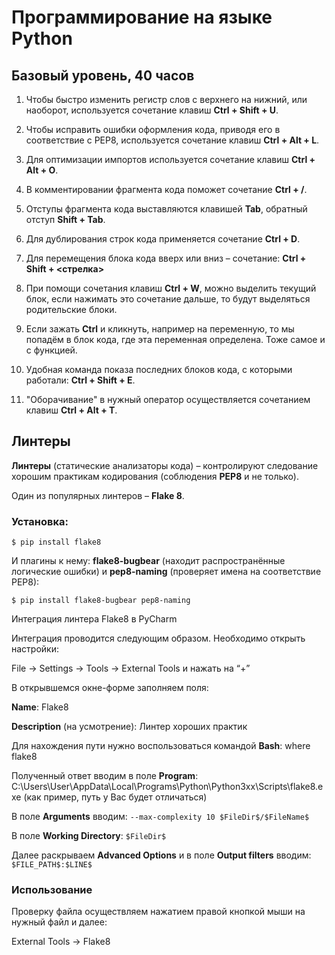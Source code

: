 # Программирование на языке Python
## Базовый уровень, 40 часов

1.  Чтобы быстро изменить регистр слов с верхнего на нижний, или наоборот,
    используется сочетание клавиш **Ctrl + Shift + U**.

2.  Чтобы исправить ошибки оформления кода, приводя его в соответствие с
    PEP8, используется сочетание клавиш **Ctrl + Alt + L**.

3.  Для оптимизации импортов используется сочетание клавиш **Ctrl + Alt + O**.

4.  В комментировании фрагмента кода поможет сочетание **Ctrl + /**.

5.  Отступы фрагмента кода выставляются клавишей **Tab**, обратный отступ
    **Shift + Tab**.

6.  Для дублирования строк кода применяется сочетание **Ctrl + D**.

7.  Для перемещения блока кода вверх или вниз – сочетание: **Ctrl + Shift +
    \<стрелка\>**

8.  При помощи сочетания клавиш **Ctrl + W**, можно выделить текущий блок, если
    нажимать это сочетание дальше, то будут выделяться родительские блоки.

9.  Если зажать **Ctrl** и кликнуть, например на переменную, то мы попадём в
    блок кода, где эта переменная определена. Тоже самое и с функцией.

10. Удобная команда показа последних блоков кода, с которыми работали: **Ctrl + Shift + E**.

11. "Оборачивание" в нужный оператор осуществляется сочетанием клавиш **Ctrl + Alt + T**.

## Линтеры

**Линтеры** (статические анализаторы кода) – контролируют следование хорошим
практикам кодирования (соблюдения **PEP8** и не только).

Один из популярных линтеров – **Flake 8**.

### Установка:

`$ pip install flake8`

И плагины к нему: **flake8-bugbear** (находит распространённые логические
ошибки) и **pep8-naming** (проверяет имена на соответствие PEP8):

`$ pip install flake8-bugbear pep8-naming`

Интеграция линтера Flake8 в PyCharm

Интеграция проводится следующим образом. Необходимо открыть настройки:

File → Settings → Tools → External Tools и нажать на “+”

В открывшемся окне-форме заполняем поля:

**Name**: Flake8

**Description** (на усмотрение): Линтер хороших практик

Для нахождения пути нужно воспользоваться командой **Bash**: where flake8

Полученный ответ вводим в поле **Program**:
C:\\Users\\User\\AppData\\Local\\Programs\\Python\\Python3xx\\Scripts\\flake8.exe
(как пример, путь у Вас будет отличаться)

В поле **Arguments** вводим: `--max-complexity 10 $FileDir$/$FileName$`

В поле **Working Directory**: `$FileDir$`

Далее раскрываем **Advanced Options** и в поле **Output filters** вводим: `$FILE_PATH$:$LINE$`

### Использование

Проверку файла осуществляем нажатием правой кнопкой мыши на нужный файл и далее:

External Tools → Flake8
